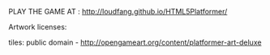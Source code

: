 PLAY THE GAME AT : http://loudfang.github.io/HTML5Platformer/

Artwork licenses: 

tiles: public domain - http://opengameart.org/content/platformer-art-deluxe
